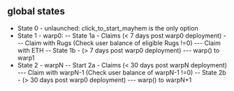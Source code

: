 ## global states
- State 0 - unlaunched: click_to_start_mayhem is the only option
- State 1 - warp0:
    -- State 1a - Claims (< 7 days post warp0 deployment)
        --- Claim with Rugs (Check user balance of eligible Rugs !=0)
        --- Claim with ETH
    -- State 1b - (> 7 days post warp0 deployment)
        --- warp() to warp1
- State 2 - warpN
    -- Start 2a - Claims (< 30 days post warpN deployment)
        --- Claim with warpN-1 (Check user balance of warpN-1 !=0)
    -- State 2b - (> 30 days post warp0 deployment)
        --- warp() to warpN+1